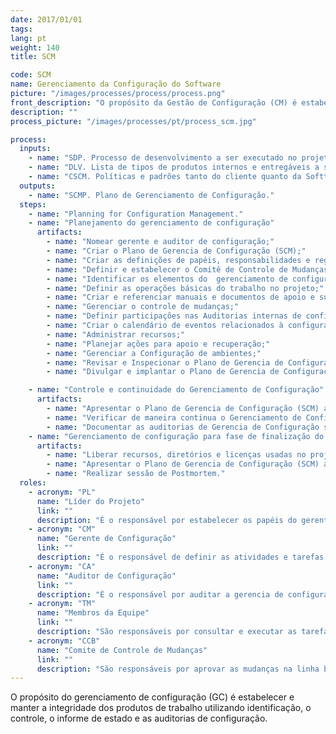 ```yaml
---
date: 2017/01/01
tags:
lang: pt
weight: 140
title: SCM

code: SCM
name: Gerenciamento da Configuração do Software
picture: "/images/processes/process/process.png"
front_description: "O propósito da Gestão de Configuração (CM) é estabelecer e manter a integridade dos produtos de trabalho utilizando a identificação da configuração, o controle da configuração, o relato do estado da configuração e auditorias de configuração​."
description: ""
process_picture: "/images/processes/pt/process_scm.jpg"

process:
  inputs:
    - name: "SDP. Processo de desenvolvimento a ser executado no projeto;"
    - name: "DLV. Lista de tipos de produtos internos e entregáveis a serem gerados no projeto;"
    - name: "CSCM. Políticas e padrões tanto do cliente quanto da Softtek a respeito ao gerenciamento de configuração e gerenciamento de mudanças."
  outputs:
    - name: "SCMP. Plano de Gerenciamento de Configuração."
  steps:
    - name: "Planning for Configuration Management."
    - name: "Planejamento do gerenciamento de configuração"
      artifacts:
        - name: "Nomear gerente e auditor de configuração;"
        - name: "Criar o Plano de Gerencia de Configuração (SCM);"
        - name: "Criar as definições de papéis, responsabilidades e regras de uso do projeto;"
        - name: "Definir e estabelecer o Comitê de Controle de Mudanças (CCM);​"
        - name: "Identificar os elementos do  gerenciamento de configuração e determinar uma nomenclatura única a cada elemento;"
        - name: "Definir as operações básicas do trabalho no projeto;"
        - name: "Criar e referenciar manuais e documentos de apoio e suas referencias de uso;"
        - name: "Gerenciar o controle de mudanças;"
        - name: "Definir participações nas Auditorias internas de configuração e revisão;"
        - name: "Criar o calendário de eventos relacionados à configuração;"
        - name: "Administrar recursos;"
        - name: "Planejar ações para apoio e recuperação;"
        - name: "Gerenciar a Configuração de ambientes;"
        - name: "Revisar e Inspecionar o Plano de Gerencia de Configuração;"
        - name: "Divulgar e implantar o Plano de Gerencia de Configuração."

    - name: "Controle e continuidade do Gerenciamento de Configuração​"
      artifacts:
        - name: "Apresentar o Plano de Gerencia de Configuração (SCM) aos participantes do projeto;"
        - name: "Verificar de maneira continua o Gerenciamento de Configuração;"
        - name: "Documentar as auditorias de Gerencia de Configuração segundo a programação;"
    - name: "Gerenciamento de configuração para fase de finalização do projeto"
      artifacts:
        - name: "Liberar recursos, diretórios e licenças usadas no projeto;​"
        - name: "Apresentar o Plano de Gerencia de Configuração (SCM) aos participantes do projeto;"
        - name: "Realizar sessão de Postmortem."
  roles:
    - acronym: "PL"
      name: "Líder do Projeto"
      link: ""
      description: "É o responsável por estabelecer os papéis do gerente de configuração e do auditor."
    - acronym: "CM"
      name: "Gerente de Configuração"
      link: ""
      description: "É o responsável de definir as atividades e tarefas da gerencia de configuração dentro do plano de gerencia de configuração."
    - acronym: "CA"
      name: "Auditor de Configuração"
      link: ""
      description: "É o responsável por auditar a gerencia de configuração."
    - acronym: "TM"
      name: "Membros da Equipe"
      link: ""
      description: "São responsáveis por consultar e executar as tarefas da gerencia de configuração."
    - acronym: "CCB"
      name: "Comite de Controle de Mudanças"
      link: ""
      description: "São responsáveis por aprovar as mudanças na linha base e determinar aceitação ou recusa de uma mudança solicitada em função de seu impacto no projeto​."
---
```

O propósito do gerenciamento de configuração (GC) é estabelecer e manter a integridade dos produtos de trabalho utilizando identificação, o controle, o informe de estado e as auditorias de configuração.

